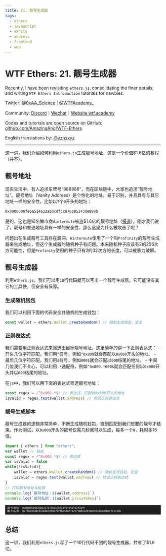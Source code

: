 ```yaml
---
title: 21. 靓号生成器
tags:
  - ethers
  - javascript
  - vanity
  - address
  - frontend
  - web
---
```


# WTF Ethers: 21. 靓号生成器

Recently, I have been revisiting `ethers.js`, consolidating the finer details, and writing `WTF Ethers Introduction` tutorials for newbies. 

Twitter: [@0xAA_Science](https://twitter.com/0xAA_Science) | [@WTFAcademy_](https://twitter.com/WTFAcademy_)

Community: [Discord](https://discord.gg/5akcruXrsk)｜[Wechat](https://docs.google.com/forms/d/e/1FAIpQLSe4KGT8Sh6sJ7hedQRuIYirOoZK_85miz3dw7vA1-YjodgJ-A/viewform?usp=sf_link)｜[Website wtf.academy](https://wtf.academy)

Codes and tutorials are open source on GitHub: [github.com/AmazingAng/WTF-Ethers](https://github.com/WTFAcademy/WTF-Ethers)

English translations by: [@yzhxxyz](https://twitter.com/yzhxxyz)

-----

这一讲，我们介绍如何利用`ethers.js`生成靓号地址，这是一个价值$1.6亿的教程（并不）。

## 靓号地址

现实生活中，有人追求车牌号“888888”，而在区块链中，大家也追求“靓号地址”。靓号地址（Vanity Address）是个性化的地址，易于识别，并且具有与其它地址一样的安全性。比如以`7`个`0`开头的地址：

```solidity
0x0000000fe6a514a32abdcdfcc076c85243de899b
```

是的，这也是知名做市商`Wintermute`被盗$1.6亿的靓号地址（[报道](https://www.blocktempo.com/head-market-maker-wintermute-hacked-loses-160-million-magnesium/)）。刚才我们说了，靓号和普通地址具有一样的安全性，那么这里为什么被攻击了呢？

问题出在生成靓号工具存在漏洞。`Wintermute`使用了一个叫`Profinity`的靓号生成器来生成地址，但这个生成器的随机种子有问题。本来随机种子应该有2的256次方可能性，但是`Profinity`使用的种子只有2的32次方的长度，可以被暴力破解。

## 靓号生成器

利用`ethers.js`，我们可以用`10`行代码就可以写出一个靓号生成器，它可能没有其它的工具快，但安全有保障。

### 生成随机钱包

我们可以利用下面的代码安全并随机的生成钱包：

```js
const wallet = ethers.Wallet.createRandom() // 随机生成钱包，安全
```

### 正则表达式

我们需要用正则表达式来筛选出目标靓号地址。这里简单的讲一下正则表达式：
    - 开头几位字符匹配，我们用`^`符号，例如`^0x000`就会匹配以`0x000`开头的地址。
    - 最后几位字符匹配，我们用`$`符号，例如`000$`就会匹配以`000`结尾的地址。
    - 中间几位我们不关心，可以利用`.*`通配符，例如`^0x000.*000$`就会匹配任何以`0x000`开头并以`000`结尾的地址。

在`js`中，我们可以用下面的表达式筛选靓号地址：
```js
const regex = /^0x000.*$/ // 表达式，匹配以0x000开头的地址
isValid = regex.test(wallet.address) // 检验正则表达式
```

### 靓号生成脚本

靓号生成器的逻辑非常简单，不断生成随机钱包，直到匹配到我们想要的靓号才结束。作为测试，以`0x000`开头的靓号仅需几秒就可以生成，每多一个`0`，耗时多16倍。

```js
import { ethers } from "ethers";
var wallet // 钱包
const regex = /^0x000.*$/ // 表达式
var isValid = false
while(!isValid){
    wallet = ethers.Wallet.createRandom() // 随机生成钱包，安全
    isValid = regex.test(wallet.address) // 检验正则表达式
}
// 打印靓号地址与私钥
console.log(`靓号地址：${wallet.address}`)
console.log(`靓号私钥：${wallet.privateKey}`)
```

![靓号生成](./img/21-1.png)

## 总结

这一讲，我们利用`ethers.js`写了一个10行代码不到的靓号生成器，并省了$1.6亿。
